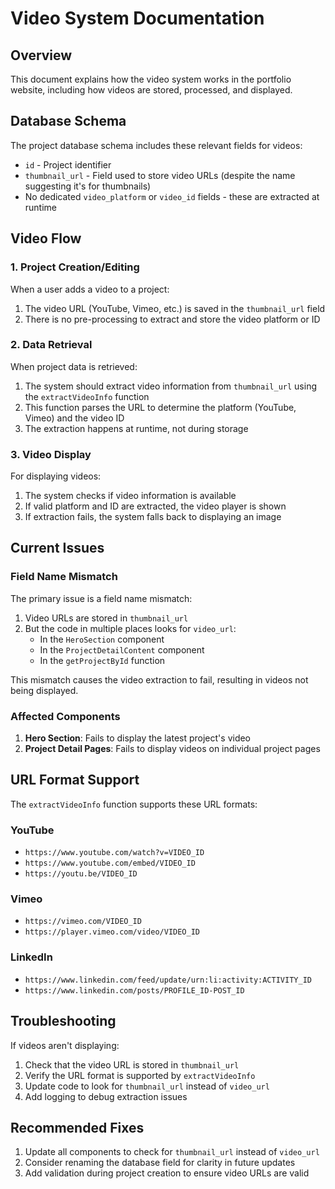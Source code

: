 # Video System Documentation

## Overview

This document explains how the video system works in the portfolio website, including how videos are stored, processed, and displayed.

## Database Schema

The project database schema includes these relevant fields for videos:

- `id` - Project identifier
- `thumbnail_url` - Field used to store video URLs (despite the name suggesting it's for thumbnails)
- No dedicated `video_platform` or `video_id` fields - these are extracted at runtime

## Video Flow

### 1. Project Creation/Editing

When a user adds a video to a project:

1. The video URL (YouTube, Vimeo, etc.) is saved in the `thumbnail_url` field
2. There is no pre-processing to extract and store the video platform or ID

### 2. Data Retrieval

When project data is retrieved:

1. The system should extract video information from `thumbnail_url` using the `extractVideoInfo` function
2. This function parses the URL to determine the platform (YouTube, Vimeo) and the video ID
3. The extraction happens at runtime, not during storage

### 3. Video Display

For displaying videos:

1. The system checks if video information is available
2. If valid platform and ID are extracted, the video player is shown
3. If extraction fails, the system falls back to displaying an image

## Current Issues

### Field Name Mismatch

The primary issue is a field name mismatch:

1. Video URLs are stored in `thumbnail_url`
2. But the code in multiple places looks for `video_url`:
   - In the `HeroSection` component
   - In the `ProjectDetailContent` component
   - In the `getProjectById` function

This mismatch causes the video extraction to fail, resulting in videos not being displayed.

### Affected Components

1. **Hero Section**: Fails to display the latest project's video
2. **Project Detail Pages**: Fails to display videos on individual project pages

## URL Format Support

The `extractVideoInfo` function supports these URL formats:

### YouTube
- `https://www.youtube.com/watch?v=VIDEO_ID`
- `https://www.youtube.com/embed/VIDEO_ID`
- `https://youtu.be/VIDEO_ID`

### Vimeo
- `https://vimeo.com/VIDEO_ID`
- `https://player.vimeo.com/video/VIDEO_ID`

### LinkedIn
- `https://www.linkedin.com/feed/update/urn:li:activity:ACTIVITY_ID`
- `https://www.linkedin.com/posts/PROFILE_ID-POST_ID`

## Troubleshooting

If videos aren't displaying:

1. Check that the video URL is stored in `thumbnail_url`
2. Verify the URL format is supported by `extractVideoInfo`
3. Update code to look for `thumbnail_url` instead of `video_url`
4. Add logging to debug extraction issues

## Recommended Fixes

1. Update all components to check for `thumbnail_url` instead of `video_url`
2. Consider renaming the database field for clarity in future updates
3. Add validation during project creation to ensure video URLs are valid
